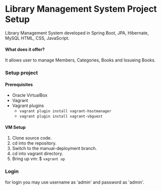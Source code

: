 # Library Management System Project Setup
Library Management System developed in Spring Boot, JPA, Hibernate, MySQL HTML, CSS, JavaScript.

#### What does it offer?
It allows user to manage Members, Categories, Books and Issueing Books.

### Setup project
#### Prerequisites
* Oracle VirtualBox
* Vagrant
* Vagrant plugins
    * `vagrant plugin install vagrant-hostmanager`
    * `vagrant plugin install vagrant-vbguest`
#### VM Setup
1. Clone source code.
2. cd into the repository.
3. Switch to the manual-deployment branch.
4. cd into vagrant directory.
5. Bring up vm: $ ```vagrant up```

### Login
for login you may use username as 'admin' and password as 'admin'.

